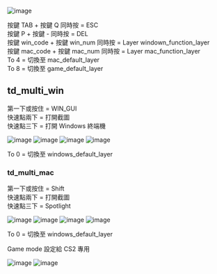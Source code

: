 ![image](https://github.com/cloverdefa/corne-wireless-view-zmk-config/blob/main/IMG/view.jpg)   
   
按鍵 TAB + 按鍵 Q 同時按 = ESC   
按鍵 P + 按鍵 - 同時按 = DEL   
按鍵 win_code + 按鍵 win_num 同時按 = Layer windown_function_layer   
按鍵 mac_code + 按鍵 mac_num 同時按 = Layer mac_function_layer   
To 4 = 切換至 mac_default_layer   
To 8 = 切換至 game_default_layer   
   
## td_multi_win   
第一下或按住 = WIN_GUI   
快速點兩下 = 打開截圖   
快速點三下 = 打開 Windows 終端機   
   
![image](https://github.com/cloverdefa/corne-wireless-view-zmk-config/blob/main/IMG/win_def.png)
![image](https://github.com/cloverdefa/corne-wireless-view-zmk-config/blob/main/IMG/win_code.png)
![image](https://github.com/cloverdefa/corne-wireless-view-zmk-config/blob/main/IMG/win_num.png)
![image](https://github.com/cloverdefa/corne-wireless-view-zmk-config/blob/main/IMG/win_func.png)
   
To 0 = 切換至 windows_default_layer   
   
### td_multi_mac   
第一下或按住 = Shift   
快速點兩下 = 打開截圖   
快速點三下 = Spotlight   
   
![image](https://github.com/cloverdefa/corne-wireless-view-zmk-config/blob/main/IMG/mac_def.png)
![image](https://github.com/cloverdefa/corne-wireless-view-zmk-config/blob/main/IMG/mac_code.png)
![image](https://github.com/cloverdefa/corne-wireless-view-zmk-config/blob/main/IMG/mac_num.png)
![image](https://github.com/cloverdefa/corne-wireless-view-zmk-config/blob/main/IMG/mac_func.png)
   
To 0 = 切換至 windows_default_layer   
   
Game mode 設定給 CS2 專用   
   
![image](https://github.com/cloverdefa/corne-wireless-view-zmk-config/blob/main/IMG/game_def.png)
![image](https://github.com/cloverdefa/corne-wireless-view-zmk-config/blob/main/IMG/game_opt.png)
